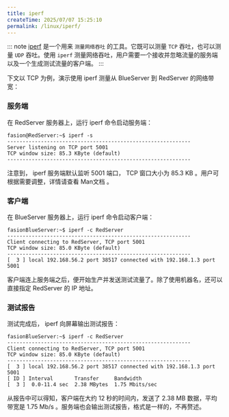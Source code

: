```yaml
---
title: iperf
createTime: 2025/07/07 15:25:10
permalink: /linux/iperf/
---
```


::: note [iperf](https://linux.die.net/man/1/iperf) 是一个用来 `测量网络吞吐` 的工具。它既可以测量 `TCP` 吞吐，也可以测量 `UDP` 吞吐。使用 `iperf` 测量网络吞吐，用户需要一个接收并忽略流量的服务端以及一个生成测试流量的客户端。
:::

下文以 TCP 为例，演示使用 iperf 测量从 BlueServer 到 RedServer 的网络带宽：

### 服务端
在 RedServer 服务器上，运行 iperf 命令启动服务端：

```shell
fasion@RedServer:~$ iperf -s
------------------------------------------------------------
Server listening on TCP port 5001
TCP window size: 85.3 KByte (default)
------------------------------------------------------------
```

注意到， iperf 服务端默认监听 5001 端口， TCP 窗口大小为 85.3 KB 。用户可根据需要调整，详情请查看 Man文档 。

### 客户端
在 BlueServer 服务器上，运行 iperf 命令启动客户端：

```shell
fasionBlueServer:~$ iperf -c RedServer
------------------------------------------------------------
Client connecting to RedServer, TCP port 5001
TCP window size: 85.0 KByte (default)
------------------------------------------------------------
[  3 ] local 192.168.56.2 port 38517 connected with 192.168.1.3 port 5001
```

客户端连上服务端之后，便开始生产并发送测试流量了。除了使用机器名，还可以直接指定 RedServer 的 IP 地址。

### 测试报告
测试完成后， iperf 向屏幕输出测试报告：

```shell
fasionBlueServer:~$ iperf -c RedServer
------------------------------------------------------------
Client connecting to RedServer, TCP port 5001
TCP window size: 85.0 KByte (default)
------------------------------------------------------------
[  3 ] local 192.168.56.2 port 38517 connected with 192.168.1.3 port 5001
[ ID ] Interval       Transfer     Bandwidth
[  3 ]  0.0-11.4 sec  2.38 MBytes  1.75 Mbits/sec
```

从报告中可以得知，客户端在大约 12 秒的时间内，发送了 2.38 MB 数据，平均带宽是 1.75 Mb/s 。服务端也会输出测试报告，格式是一样的，不再赘述。